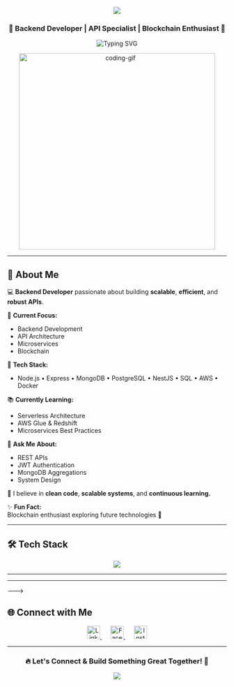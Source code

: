 <p align="center">
  <img src="https://capsule-render.vercel.app/api?type=waving&color=0FF0FC&height=200&section=header&text=Hey%20There,%20I'm%20Mujeeb%20👋&fontSize=40&fontColor=ffffff" />
</p>

<h3 align="center">🚀 Backend Developer | API Specialist | Blockchain Enthusiast 🚀</h3>

<p align="center">
  <img src="https://readme-typing-svg.demolab.com?font=Fira+Code&weight=500&size=24&pause=1000&color=0FF0FC&center=true&vCenter=true&width=450&lines=Hi+%F0%9F%91%8B%2C+I'm+Mujeeb!;Backend+Developer!;Let's+build+something+awesome+" alt="Typing SVG" />
</p>

<p align="center">
  <img src="https://media.giphy.com/media/qgQUggAC3Pfv687qPC/giphy.gif" width="450" alt="coding-gif" />
</p>

---

## 🚀 About Me

💻 **Backend Developer** passionate about building **scalable**, **efficient**, and **robust APIs**.

🌟 **Current Focus:**
- Backend Development
- API Architecture
- Microservices
- Blockchain

🔧 **Tech Stack:**
- Node.js • Express • MongoDB • PostgreSQL • NestJS • SQL • AWS • Docker

📚 **Currently Learning:**
- Serverless Architecture
- AWS Glue & Redshift
- Microservices Best Practices

💬 **Ask Me About:**
- REST APIs
- JWT Authentication
- MongoDB Aggregations
- System Design

🧠 I believe in **clean code**, **scalable systems**, and **continuous learning.**

✨ **Fun Fact:**  
Blockchain enthusiast exploring future technologies 🚀

---

## 🛠️ Tech Stack

<p align="center">
  <img src="https://skillicons.dev/icons?i=nodejs,express,nestjs,mongodb,postgres,aws,docker,git,javascript" />
</p>

---
<!---
## 📈 GitHub Metrics
<p align="center">
  <img src="https://raw.githubusercontent.com/mujeeb3904/mujeeb3904/main/github-metrics.svg" alt="GitHub Metrics" />
</p>
--->

<!-- You need to set up github-metrics action in your profile repository to generate this file -->

---

<!---
## 🐍 Contribution Snake

<p align="center">
  <img src="https://github.com/mujeeb3904/mujeeb3904/blob/output/github-contribution-grid-snake.svg" alt="Contribution Snake" />
</p>

<!-- You need to set up GitHub Actions for the snake animation to work -->

--->

## 🌐 Connect with Me

<p align="center">

  <a href="https://www.linkedin.com/in/mujeeb-ur-rehman-8717811b7/" target="_blank" style="margin: 0 10px;">
    <img src="https://cdn.jsdelivr.net/npm/simple-icons@v9/icons/linkedin.svg" width="30" height="30" alt="LinkedIn" />
  </a>
  <a href="https://www.facebook.com/mujeeb.blouch.007" target="_blank" style="margin: 0 10px;">
    <img src="https://cdn.jsdelivr.net/npm/simple-icons@v9/icons/facebook.svg" width="30" height="30" alt="Facebook" />
  </a>

  <a href="https://www.instagram.com/mujeeb__blouch/" target="_blank" style="margin: 0 10px;">
    <img src="https://cdn.jsdelivr.net/npm/simple-icons@v9/icons/instagram.svg" width="30" height="30" alt="Instagram" />
  </a>
</p>

---

<h3 align="center">🔥 Let's Connect & Build Something Great Together! 🚀</h3>

<p align="center">
  <img src="https://capsule-render.vercel.app/api?type=waving&color=0FF0FC&height=150&section=footer" />
</p>
